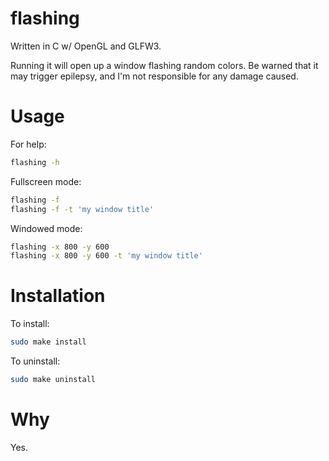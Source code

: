 # flashing
Written in C w/ OpenGL and GLFW3.

Running it will open up a window flashing random colors.
Be warned that it may trigger epilepsy, and I'm not responsible for any damage caused.

# Usage

For help:

```bash
flashing -h
```

Fullscreen mode:

```bash
flashing -f
flashing -f -t 'my window title'
```

Windowed mode:

```bash
flashing -x 800 -y 600
flashing -x 800 -y 600 -t 'my window title'
```

# Installation

To install:

```bash
sudo make install
```

To uninstall:

```bash
sudo make uninstall
```

# Why
Yes.
